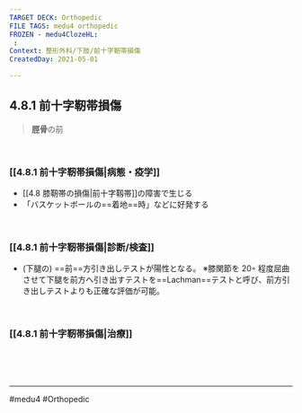 ```yaml
---
TARGET DECK: Orthopedic
FILE TAGS: medu4 orthopedic
FROZEN - medu4ClozeHL:
 : 
Context: 整形外科/下肢/前十字靭帯損傷
CreatedDay: 2021-05-01

---
```


## 4.8.1 前十字靭帯損傷

>**脛骨**の前

<br>

### [[4.8.1 前十字靭帯損傷|病態・疫学]]
* [[4.8 膝靭帯の損傷|前十字靱帯]]の障害で生じる
* 「バスケットボールの==着地==時」などに好発する
<!--ID: 1619875558098-->


<br>

### [[4.8.1 前十字靭帯損傷|診断/検査]]
* (下腿の) ==前==方引き出しテストが陽性となる。
※膝関節を 20◦ 程度屈曲させて下腿を前方へ引き出すテストを==Lachman==テストと呼び、前方引き出しテストよりも正確な評価が可能。
<!--ID: 1619875558103-->







<br>

### [[4.8.1 前十字靭帯損傷|治療]]


<br><br><br>

---
#medu4 #Orthopedic
